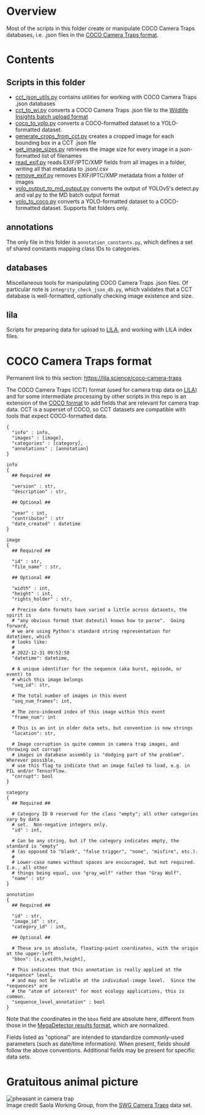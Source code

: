 # Overview

Most of the scripts in this folder create or manipulate COCO Camera Traps databases, i.e. .json files in the [COCO Camera Traps format](#coco-camera-traps-format).

# Contents

## Scripts in this folder

* [cct_json_utils.py](cct_json_utils.py) contains utilities for working with COCO Camera Traps .json databases
* [cct_to_wi.py](cct_to_wi.py) converts a COCO Camera Traps .json file to the [Wildlife Insights batch upload format](https://github.com/ConservationInternational/Wildlife-Insights----Data-Migration)
* [coco_to_yolo.py](coco_to_yolo.py) converts a COCO-formatted dataset to a YOLO-formatted dataset.
* [generate_crops_from_cct.py](generate_crops_from_cct.py) creates a cropped image for each bounding box in a CCT .json file
* [get_image_sizes.py](get_image_sizes.py) retrieves the image size for every image in a json-formatted list of filenames
* [read_exif.py](read_exif.py) reads EXIF/IPTC/XMP fields from all images in a folder, writing all that metadata to .json/.csv
* [remove_exif.py](remove_exif.py) removes EXIF/IPTC/XMP metadata from a folder of images
* [yolo_output_to_md_output.py](yolo_output_to_md_output.py) converts the output of YOLOv5's detect.py and val.py to the MD batch output format
* [yolo_to_coco.py](yolo_to_coco.py) converts a YOLO-formatted dataset to a COCO-formatted dataset.  Supports flat folders only.

## annotations

The only file in this folder is `annotation_constants.py`, which defines a set of shared constants mapping class IDs to categories.

## databases

Miscellaneous tools for manipulating COCO Camera Traps .json files.  Of particular note is `integrity_check_json_db.py`, which validates that a CCT database is well-formatted, optionally checking image existence and size.

## lila

Scripts for preparing data for upload to [LILA](https://lila.science), and working with LILA index files.

# COCO Camera Traps format

Permanent link to this section: <https://lila.science/coco-camera-traps>

The COCO Camera Traps (CCT) format (used for camera trap data on [LILA](https://lila.science)) and for some intermediate processing by other scripts in this repo is an extension of the [COCO format](https://docs.aws.amazon.com/rekognition/latest/customlabels-dg/md-coco-overview.html) to add fields that are relevant for camera trap data. CCT is a superset of COCO, so CCT datasets are compatible with tools that expect COCO-formatted data.


```
{
  "info" : info,
  "images" : [image],
  "categories" : [category],
  "annotations" : [annotation]
}

info 
{
  ## Required ##

  "version" : str,
  "description" : str,
  
  ## Optional ##

  "year" : int,
  "contributor" : str
  "date_created" : datetime
}

image
{
  ## Required ##

  "id" : str,
  "file_name" : str,
  
  ## Optional ##

  "width" : int,
  "height" : int,
  "rights_holder" : str,    

  # Precise date formats have varied a little across datasets, the spirit is
  # "any obvious format that dateutil knows how to parse".  Going forward,
  # we are using Python's standard string representation for datetimes, which
  # looks like: 
  #
  # 2022-12-31 09:52:50
  "datetime": datetime,  

  # A unique identifier for the sequence (aka burst, episode, or event) to 
  # which this image belongs
  "seq_id": str,

  # The total number of images in this event
  "seq_num_frames": int,

  # The zero-indexed index of this image within this event
  "frame_num": int
  
  # This is an int in older data sets, but convention is now strings
  "location": str,
  
  # Image corruption is quite common in camera trap images, and throwing out corrupt
  # images in database assembly is "dodging part of the problem".  Wherever possible,
  # use this flag to indicate that an image failed to load, e.g. in PIL and/or TensorFlow.
  "corrupt": bool
}

category
{
  ## Required ##
  
  # Category ID 0 reserved for the class "empty"; all other categories vary by data
  # set.  Non-negative integers only.
  "id" : int,

  # Can be any string, but if the category indicates empty, the standard is "empty"
  # (as opposed to "blank", "false trigger", "none", "misfire", etc.). 
  #
  # Lower-case names without spaces are encouraged, but not required.  I.e., all other
  # things being equal, use "gray_wolf" rather than "Gray Wolf".
  "name" : str  
}

annotation
{
  ## Required ##

  "id" : str,
  "image_id" : str,  
  "category_id" : int,
  
  ## Optional ##
  
  # These are in absolute, floating-point coordinates, with the origin at the upper-left
  "bbox": [x,y,width,height],
  
  # This indicates that this annotation is really applied at the *sequence* level,
  # and may not be reliable at the individual-image level.  Since the *sequences* are
  # the "atom of interest" for most ecology applications, this is common.
  "sequence_level_annotation" : bool
}
```

Note that the coordinates in the `bbox` field are absolute here, different from those in the [MegaDetector results format](https://github.com/agentmorris/MegaDetector/blob/main/megadetector/api/batch_processing/README.md#megadetector-batch-output-format), which are normalized.

Fields listed as "optional" are intended to standardize commonly-used parameters (such as date/time information).  When present, fields should follow the above conventions.  Additional fields may be present for specific data sets.

# Gratuitous animal picture

![pheasant in camera trap](../../images/pheasant_web_detections.jpg)<br/>Image credit Saola Working Group, from the [SWG Camera Traps](https://lila.science/datasets/swg-camera-traps/) data set.

